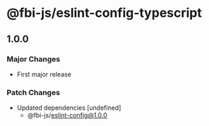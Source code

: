 # @fbi-js/eslint-config-typescript

## 1.0.0
### Major Changes

- First major release

### Patch Changes

- Updated dependencies [undefined]
  - @fbi-js/eslint-config@1.0.0
